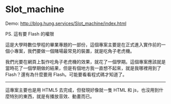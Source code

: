 Slot_machine
============

Demo: http://blog.hung.services/Slot_machine/index.html

PS. 這有要 Flash 的權限

這是大學時數位學程的畢業專題的一部份，這個專案主要是在正式進入實作前的一個小專案，我們要做一個賭場最常見的裝置，就是吃角子老虎機。

我們光要在網頁上製作吃角子老虎機的效果，就花了一個學期。這個專案應該就是當時花了一個學期做的結果，但是有個地方我一直想不起來，就是我哪裡用到了 Flash？還有為什麼要用 Flash。可能要看看程式碼才知道了。

---

這專案主要也是用 HTML5 去完成，但發現好像就一隻 HTML 和 js，也沒用到什麼特別的東西，就是有播放音效、動畫而已。
